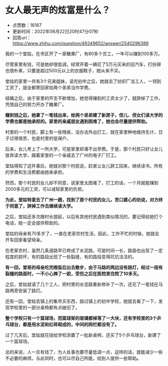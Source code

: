 # 女人最无声的炫富是什么？
- 点赞数：16167
- 更新时间：2022年06月22日20时47分07秒
- 回答url：https://www.zhihu.com/question/49349652/answer/2540296389
<body>
 <p data-pid="uoHKaxFw">我的一个堂姑，在市区开了一家糖果厂，有80多个员工，一年可以赚到100多万。</p>
 <p data-pid="sr-8dUgK">尽管家里有钱，可是她却很低调，经常开着一辆花了5万元买来的旧汽车，打扮得也很朴素，只要是超过500元以上的衣服鞋子，她从来不买。</p>
 <p data-pid="hxs1jkys">堂姑的家里一共有3个兄弟姐妹，读完初中之后，她就去了纺织厂当工人，一领到工资了，就全都寄回家给两个弟弟当作学费。</p>
 <p data-pid="OBuUBzv0">结婚之后，由于家里的开支不断增加，她觉得赚到的工资太少了，就辞掉了工作，凭借自己的努力开办了糖果厂。</p>
 <p data-pid="faCRJhde"><b>赚到钱之后，她拿了一笔钱出来，给两个弟弟建了新房子，侄儿、侄女们读大学的学费也都是她承担的。家里的亲戚朋友遇到困难了，她也会尽量提供帮助。</b></p>
 <p data-pid="ek4rjeya">村里的一个村民，脚上有一些残疾，没办法外出打工，就在家里种地维持生计，日子过得很苦，也是村里的低保户。</p>
 <p data-pid="Sv-7_e9-">后来，女儿考上了一所大学，可是家里却凑不出学费。于是，那个村民只好让女儿放弃读大学，跟着家里的一个亲戚去了广州的电子厂打工。</p>
 <p data-pid="jVxXeXsK">堂姑得知了这件事后，她就对那个村民说，赶紧让女儿辞工回来，继续读书，所有的学费和生活费都由她来承担。</p>
 <p data-pid="NsjLIO3p">然而，那个村民的女儿却不同意，说家里太困难了，打工的话，一个月就能赚到2000多元的工资，可以减轻家里的负担。</p>
 <p data-pid="U8TnkwL9"><b>为此，堂姑特意去了广州一趟，找到了那个村民的女儿，苦口婆心的劝说，对方终于同意了，辞掉工作去继续读大学。</b></p>
 <p data-pid="iRV6_BR8">之后，堂姑还多次跟村长提起，以后有其他村民遇到类似情况的，要记得给她打个电话，她一定会提供帮助的。</p>
 <p data-pid="yyZj7Bz1">堂姑的母亲有70多岁了，一直在老家农村生活，因此，工作不忙的时候，她就会开车回家看望母亲。</p>
 <p data-pid="Fupv1t_Z">在老家农村，虽然几条道路早已修成了水泥路，可是时间一长，路面也出现了一定程度的损坏，有的路段出现了一些裂缝，有的路段变得坑坑洼洼的。</p>
 <p data-pid="G7oa17Dc"><b>有一回，堂哥的母亲吃完晚饭后出去散步，由于马路的两边没有路灯，经过一段有裂缝的路面时，一不小心摔了一跤，受伤之后在医院里住院了10多天。</b></p>
 <p data-pid="VrbWTGc_">之后，堂姑就请了几个工人，把村里的水泥路重新修补了一次，还花了一笔钱在马路两旁安装了路灯。</p>
 <p data-pid="u6XIF6KH">还有一回，堂姑去镇上的集市买东西，路过镇上的初中学校，她就去看了一下，发现学校里的一部分桌椅都有点破旧了。</p>
 <p data-pid="hac8VlQG"><b>整个学校只有一个篮球场，而篮球架的玻璃都掉落了一大块，还有学校里的3个乒乓球台，都是用水泥和红砖砌成的，中间的网栏都没有了。</b></p>
 <p data-pid="SwC_Xjgc">过了几天后，堂姑就花钱给学校添置了一批新桌椅，还买了5个乒乓球台，新建了一个篮球场。</p>
 <p data-pid="J5X6eGTc">总的来说，人一旦有钱了，为人处事也要尽量低调一点，这样的话，就能减少一些不必要的麻烦。与此同时，也可以尽自己所能，给别人提供一些帮助<b>。</b></p>
</body>